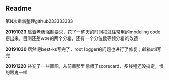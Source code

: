 ## Readme

第N次重新整理github233333333

**20191023** 趁着老板强制要求，花了一整天的时间把过往常用的modeling code捞出来，目测还差woe的两个分箱，还有一个分位数等频分箱的改造

**20191030** 居然吧best-ks写完了，root logger的问题也进行了修复；邮箱util写完

**20191220** 补充了一些画图，从前辈那里偷师了scorecard，多线程还没搞定，慢的跟鬼一样